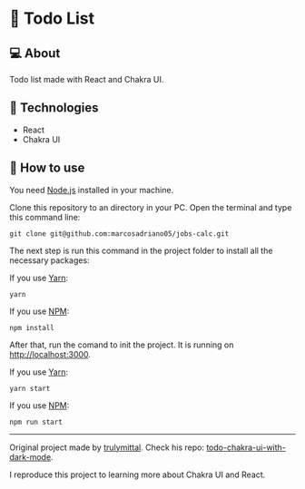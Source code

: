 # :bookmark_tabs: Todo List

## 💻 About

Todo list made with React and Chakra UI.

## :rocket: Technologies

- React
- Chakra UI

## :open_file_folder: How to use

You need [Node.js](https://nodejs.org/en/) installed in your machine.

Clone this repository to an directory in your PC. Open the terminal and type this command line:

```
git clone git@github.com:marcosadriano05/jobs-calc.git
```

The next step is run this command in the project folder to install all the necessary packages:

If you use [Yarn](https://yarnpkg.com/):

```
yarn
```

If you use [NPM](https://www.npmjs.com/):

```
npm install
```

After that, run the comand to init the project. It is running on [http://localhost:3000](http://localhost:3000).

If you use [Yarn](https://yarnpkg.com/):

```
yarn start
```

If you use [NPM](https://www.npmjs.com/):

```
npm run start
```

---
Original project made by [trulymittal](https://github.com/trulymittal). Check his repo: [todo-chakra-ui-with-dark-mode](https://github.com/trulymittal/todo-chakra-ui-with-dark-mode).

I reproduce this project to learning more about Chakra UI and React.
